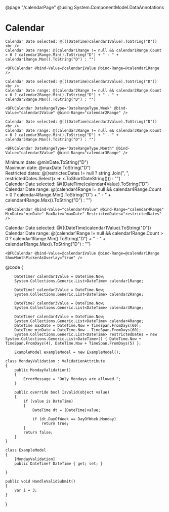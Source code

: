 ﻿@page "/calendarPage"
@using System.ComponentModel.DataAnnotations

<h1>Calendar</h1>

<Demo Header="single date range" Key="0" MetadataPath="CalendarPage">

    Calendar Date selected: @(((DateTime)calendar1Value).ToString("D"))
    <br />
    Calendar Date range: @(calendar1Range != null && calendar1Range.Count > 0 ? calendar1Range.Min().ToString("D") + " - " + calendar1Range.Max().ToString("D") : "")

    <BFUCalendar @bind-Value=@calendar1Value @bind-Range=@calendar1Range />
</Demo>

<Demo Header="Calendar with week range" Key="1" MetadataPath="CalendarPage">

    Calendar Date selected: @(((DateTime)calendar2Value).ToString("D"))
    <br />
    Calendar Date range: @(calendar2Range != null && calendar2Range.Count > 0 ? calendar2Range.Min().ToString("D") + " - " + calendar2Range.Max().ToString("D") : "")

    <BFUCalendar DateRangeType="DateRangeType.Week" @bind-Value="calendar2Value" @bind-Range="calendar2Range" />
</Demo>

<Demo Header="Calendar with month range" Key="2" MetadataPath="CalendarPage">

    Calendar Date selected: @(((DateTime)calendar3Value).ToString("D"))
    <br />
    Calendar Date range: @(calendar3Range != null && calendar3Range.Count > 0 ? calendar3Range.Min().ToString("D") + " - " + calendar3Range.Max().ToString("D") : "")

    <BFUCalendar DateRangeType="DateRangeType.Month" @bind-Value="calendar3Value" @bind-Range="calendar3Range" />
</Demo>

<Demo Header="Calendar with minimum, maximum, and restricted dates" Key="3" MetadataPath="CalendarPage">
    Minimum date: @minDate.ToString("D")
    <br />
    Maximum date: @maxDate.ToString("D")
    <br />
    Restricted dates: @(restrictedDates != null ? string.Join(", ", restrictedDates.Select(x => x.ToShortDateString())) : "")
    <br />
    Calendar Date selected: @((DateTime)calendar4Value).ToString("D")
    <br />
    Calendar Date range: @(calendar4Range != null && calendar4Range.Count > 0 ? calendar4Range.Min().ToString("D") + " - " + calendar4Range.Max().ToString("D") : "")

    <BFUCalendar @bind-Value="calendar4Value" @bind-Range="calendar4Range" MinDate="minDate" MaxDate="maxDate" RestrictedDates="restrictedDates" />
</Demo>

<Demo Header="Calendar with just dates, Header click reveals months" Key="4" MetadataPath="CalendarPage">
    Calendar Date selected: @(((DateTime)calendar1Value).ToString("D"))
    <br />
    Calendar Date range: @(calendar1Range != null && calendar1Range.Count > 0 ? calendar1Range.Min().ToString("D") + " - " + calendar1Range.Max().ToString("D") : "")

    <BFUCalendar @bind-Value=@calendar1Value @bind-Range=@calendar1Range ShowMonthPickerAsOverlay="true" />
</Demo>

<Demo Header="Calendar with Blazor Forms Validation" Key="5" MetadataPath="CalendarPage">
    <EditForm Model=@exampleModel OnValidSubmit=@HandleValidSubmit>
        <DataAnnotationsValidator />
        <BFUValidationSummary />
        <BFUCalendar @bind-Value=@exampleModel.DateTime @bind-Range=@calendar1Range ShowMonthPickerAsOverlay="true" />
        <BFUSubmitButton Text="Submit" />
    </EditForm>
</Demo>


@code {

        DateTime? calendar1Value = DateTime.Now;
        System.Collections.Generic.List<DateTime> calendar1Range;

        DateTime? calendar2Value = DateTime.Now;
        System.Collections.Generic.List<DateTime> calendar2Range;

        DateTime? calendar3Value = DateTime.Now;
        System.Collections.Generic.List<DateTime> calendar3Range;

        DateTime? calendar4Value = DateTime.Now;
        System.Collections.Generic.List<DateTime> calendar4Range;
        DateTime maxDate = DateTime.Now + TimeSpan.FromDays(60);
        DateTime minDate = DateTime.Now - TimeSpan.FromDays(60);
        System.Collections.Generic.List<DateTime> restrictedDates = new System.Collections.Generic.List<DateTime>() { DateTime.Now + TimeSpan.FromDays(4), DateTime.Now + TimeSpan.FromDays(5) };

        ExampleModel exampleModel = new ExampleModel();

    class MondayValidation : ValidationAttribute
    {
        public MondayValidation()
        {
            ErrorMessage = "Only Mondays are allowed.";
        }

        public override bool IsValid(object value)
        {
            if (value is DateTime)
            {
                DateTime dt = (DateTime)value;
               
                if (dt.DayOfWeek == DayOfWeek.Monday)
                    return true;
            }
            return false;
        }
    }

    class ExampleModel
    {
        [MondayValidation]
        public DateTime? DateTime { get; set; }

    }

    public void HandleValidSubmit()
    {
        var i = 3;
    }

}
